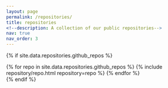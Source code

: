 ```yaml
---
layout: page
permalink: /repositories/
title: repositories
<!--description: A collection of our public repositories-->
nav: true
nav_order: 3
---
```


<!-- ## GitHub users-->

<!--{% if site.data.repositories.github_users %}-->
<!--<div class="repositories d-flex flex-wrap flex-md-row flex-column justify-content-between align-items-center">-->
<!--  {% for user in site.data.repositories.github_users %}-->
<!--    {% include repository/repo_user.html username=user %}-->
<!--  {% endfor %}-->
<!--</div>-->
<!--{% endif %}-->

<!-- --- -->

<!--## GitHub Repositories-->

{% if site.data.repositories.github_repos %}
<div class="repositories d-flex flex-wrap flex-md-row flex-column justify-content-between align-items-center">
  {% for repo in site.data.repositories.github_repos %}
    {% include repository/repo.html repository=repo %}
  {% endfor %}
</div>
{% endif %}
